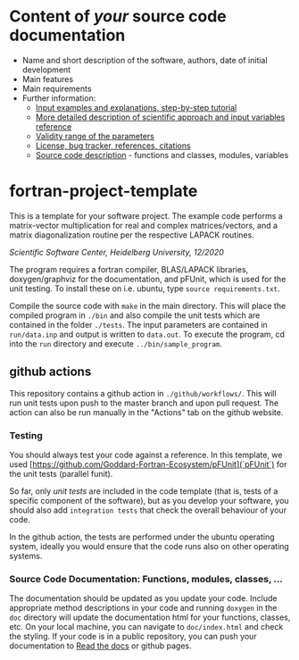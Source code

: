 # Content of *your* source code documentation #  

- Name and short description of the software, authors, date of initial development
- Main features
- Main requirements
- Further information:
    - [Input examples and explanations, step-by-step tutorial](input.md)
    - [More detailed description of scientific approach and input variables reference](method.md)
    - [Validity range of the parameters](parameters.md)
    - [License, bug tracker, references, citations](further.md)
    - [Source code description](doc/sphinxdoc.md) - functions and classes, modules, variables

# fortran-project-template # 

This is a template for your software project. The example code performs a matrix-vector multiplication for real and complex matrices/vectors, and a matrix diagonalization routine per the respective LAPACK routines.

*Scientific Software Center, Heidelberg University, 12/2020*

The program requires a fortran compiler, BLAS/LAPACK libraries, doxygen/graphviz for the documentation, and pFUnit, which is used for the unit testing. To install these on i.e. ubuntu, type `source requirements.txt`.

Compile the source code with `make` in the main directory. This will place the compiled program in `./bin` and also compile the unit tests which are contained in the folder `./tests`. The input parameters are contained in `run/data.inp` and output is written to `data.out`. To execute the program, cd into the `run` directory and execute `../bin/sample_program`.

## github actions

This repository contains a github action in `./github/workflows/`. This will run unit tests upon push to the master branch and upon pull request. The action can also be run manually in the "Actions" tab on the github website.

### Testing
You should always test your code against a reference. In this template, we used [https://github.com/Goddard-Fortran-Ecosystem/pFUnit](`pFUnit`) for the unit tests (parallel funit).

So far, only *unit tests* are included in the code template (that is, tests of a specific component of the software), but as you develop your software, you should also add `integration tests` that check the overall behaviour of your code.

In the github action, the tests are performed under the ubuntu operating system, ideally you would ensure that the code runs also on other operating systems.

### Source Code Documentation: Functions, modules, classes, ...
The documentation should be updated as you update your code. Include appropriate method descriptions in your code and running `doxygen` in the `doc` directory will update the documentation html for your functions, classes, etc. On your local machine, you can navigate to `doc/index.html` and check the styling.
If your code is in a public repository, you can push your documentation to [Read the docs](https://readthedocs.org/) or github pages.
